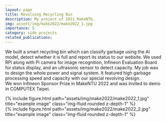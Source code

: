 ```yaml
---
layout: page
title: Revolving Recycling Bin
description: My project of 2021 MakeNTU.
img: assets/img/make2022/make2022_1.jpg
importance: 5
category: side projects
related_publications: 
---
```


We built a smart recycling bin which can classify garbage using the AI model, detect whether it is full and report its status to our website. We used RPi along with Pi camera for image recognition, Infineon Evaluation Board for status display, and an ultrasonic sensor to detect capacity. My job was to design the whole power and signal system. It featured high garbage processing speed and capacity with our special revolving design. <br>
We won Infineon Sponsor Prize in MakeNTU 2022 and was invited to demo in COMPUTEX Taipei. <br>
<div class="row justify-content-sm-center">
    <div class="col-sm mt-3 mt-md-0">
        {% include figure.html path="assets/img/make2022/make2022_1.jpg" title="example image" class="img-fluid rounded z-depth-1" %}
    </div>
    <div class="col-sm mt-3 mt-md-0">
        {% include figure.html path="assets/img/make2022/make2022_2.jpg" title="example image" class="img-fluid rounded z-depth-1" %}
</div>
